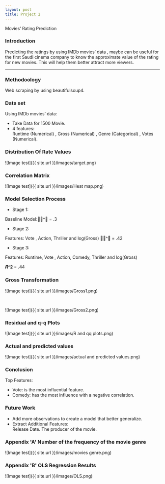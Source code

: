 ```yaml
---
layout: post
title: Project 2
---
```

Movies’ Rating Prediction

### Introduction

Predicting the ratings by using IMDb movies’ data , maybe can be useful for the first Saudi cinema company to know the approximate value of the rating for new movies. This will help them better attract more viewers.

---

### Methodoology

Web scraping by using beautifulsoup4.

### Data set

Using IMDb movies’ data:

* Take Data for 1500 Movie.
* 4 features: <br>
Runtime (Numerical) , Gross (Numerical) , Genre (Categorical) , Votes (Numerical).

### Distribution Of Rate Values

![Image test]({{ site.url }}/images/target.png)


### Correlation Matrix

![Image test]({{ site.url }}/images/Heat map.png)


### Model Selection Process

* Stage 1:<br>

Baseline Model:𝑹^𝟐 = .3

* Stage 2:<br>

Features:
Vote , Action,
Thriller and log(Gross)
𝑹^𝟐  = .42

* Stage 3:<br>

Features:
Runtime,  Vote , Action, Comedy,
Thriller and log(Gross)

𝑹^𝟐  = .44

### Gross Transformation

![Image test]({{ site.url }}/images/Gross1.png)

<br>

![Image test]({{ site.url }}/images/Gross2.png)


### Residual and q-q Plots

![Image test]({{ site.url }}/images/R and qq plots.png)


### Actual and predicted values


![Image test]({{ site.url }}/images/actual and predicted values.png)


### Conclusion

Top Features:
* Vote: is the most influential feature.
* Comedy: has the most influence with a negative correlation.

### Future Work

* Add more observations to create a model that better generalize.
* Extract Additional Features: <br>
 Release Date.
 The producer of the movie.
 
 ### Appendix 'A' Number of the frequency of the movie genre

![Image test]({{ site.url }}/images/movies genre.png)

### Appendix 'B' OLS Regression Results

![Image test]({{ site.url }}/images/OLS.png)
























